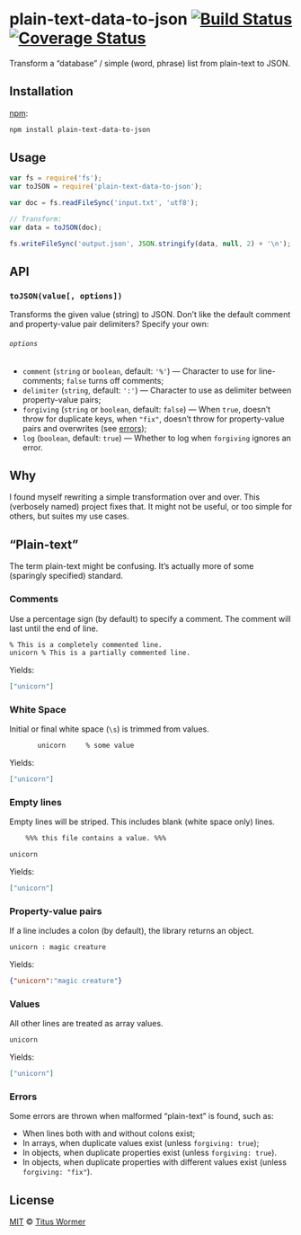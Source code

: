 # plain-text-data-to-json [![Build Status][travis-badge]][travis] [![Coverage Status][codecov-badge]][codecov]

Transform a “database” / simple (word, phrase) list from plain-text to
JSON.

## Installation

[npm][npm-install]:

```bash
npm install plain-text-data-to-json
```

## Usage

```js
var fs = require('fs');
var toJSON = require('plain-text-data-to-json');

var doc = fs.readFileSync('input.txt', 'utf8');

// Transform:
var data = toJSON(doc);

fs.writeFileSync('output.json', JSON.stringify(data, null, 2) + '\n');
```

## API

### `toJSON(value[, options])`

Transforms the given value (string) to JSON.  Don’t like the default
comment and property-value pair delimiters?  Specify your own:

###### `options`

*   `comment` (`string` or `boolean`, default: `'%'`)
    — Character to use for line-comments; `false` turns off comments;
*   `delimiter` (`string`, default: `':'`)
    — Character to use as delimiter between property-value pairs;
*   `forgiving` (`string` or `boolean`, default: `false`)
    — When `true`, doesn’t throw for duplicate keys, when `"fix"`,
    doesn’t throw for property-value pairs and overwrites
    (see [errors][]);
*   `log` (`boolean`, default: `true`)
    — Whether to log when `forgiving` ignores an error.

## Why

I found myself rewriting a simple transformation over and over.  This
(verbosely named) project fixes that.  It might not be useful, or too
simple for others, but suites my use cases.

## “Plain-text”

The term plain-text might be confusing.  It’s actually more of some
(sparingly specified) standard.

### Comments

Use a percentage sign (by default) to specify a comment.  The comment
will last until the end of line.

```txt
% This is a completely commented line.
unicorn % This is a partially commented line.
```

Yields:

```json
["unicorn"]
```

### White Space

Initial or final white space (`\s`) is trimmed from values.

```txt
       unicorn     % some value
```

Yields:

```json
["unicorn"]
```

### Empty lines

Empty lines will be striped.  This includes blank (white space only)
lines.

```txt
    %%% this file contains a value. %%%    

unicorn
```

Yields:

```json
["unicorn"]
```

### Property-value pairs

If a line includes a colon (by default), the library returns an object.

```txt
unicorn : magic creature
```

Yields:

```json
{"unicorn":"magic creature"}
```

### Values

All other lines are treated as array values.

```txt
unicorn
```

Yields:

```json
["unicorn"]
```

### Errors

Some errors are thrown when malformed “plain-text” is found, such as:

*   When lines both with and without colons exist;
*   In arrays, when duplicate values exist (unless `forgiving: true`);
*   In objects, when duplicate properties exist (unless `forgiving: true`).
*   In objects, when duplicate properties with different values exist
    (unless `forgiving: "fix"`).

## License

[MIT][license] © [Titus Wormer][author]

<!-- Definitions -->

[travis-badge]: https://img.shields.io/travis/wooorm/plain-text-data-to-json.svg

[travis]: https://travis-ci.org/wooorm/plain-text-data-to-json

[codecov-badge]: https://img.shields.io/codecov/c/github/wooorm/plain-text-data-to-json.svg

[codecov]: https://codecov.io/github/wooorm/plain-text-data-to-json

[npm-install]: https://docs.npmjs.com/cli/install

[license]: LICENSE

[author]: http://wooorm.com

[errors]: #errors
